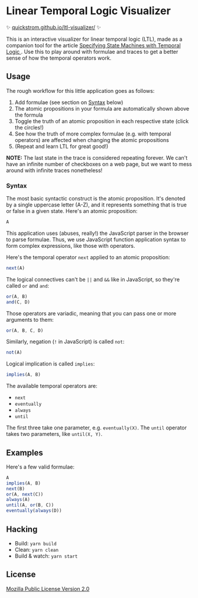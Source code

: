 # Linear Temporal Logic Visualizer

✨ [quickstrom.github.io/ltl-visualizer/](https://quickstrom.github.io/ltl-visualizer/) ✨

This is an interactive visualizer for linear temporal logic (LTL), made as a
companion tool for the article [Specifying State Machines with Temporal Logic
](https://wickstrom.tech/programming/2021/05/03/specifying-state-machines-with-temporal-logic.html). Use this to play around with formulae and traces to get a better sense of how the temporal operators work.

## Usage

The rough workflow for this little application goes as follows:

1. Add formulae (see section on [Syntax](#syntax) below)
2. The atomic propositions in your formula are automatically shown above the formula
3. Toggle the truth of an atomic proposition in each respective state (click the circles!)
4. See how the truth of more complex formulae (e.g. with temporal operators) are affected when changing the atomic propositions
5. (Repeat and learn LTL for great good!)

**NOTE:** The last state in the trace is considered repeating forever. We
can't have an infinite number of checkboxes on a web page, but we want
to mess around with infinite traces nonetheless!

### Syntax

The most basic syntactic construct is the atomic proposition. It's denoted by a
single uppercase letter (A-Z), and it represents something that is true or false
in a given state. Here's an atomic proposition:

```js
A
```

This application uses (abuses, really!) the JavaScript parser in the browser to
parse formulae. Thus, we use JavaScript function application syntax to form
complex expressions, like those with operators.

Here's the temporal operator `next` applied to an atomic proposition:

```js
next(A)
```

The logical connectives can't be `||` and `&&` like in JavaScript, so they're called `or` and `and`:

```js
or(A, B)
and(C, D)
```

Those operators are variadic, meaning that you can pass one or more arguments to them:

```js
or(A, B, C, D)
```

Similarly, negation (`!` in JavaScript) is called `not`:

```js
not(A)
```

Logical implication is called `implies`:

```js
implies(A, B)
```

The available temporal operators are:

* `next`
* `eventually`
* `always`
* `until`

The first three take one parameter, e.g. `eventually(X)`. The `until` operator
takes two parameters, like `until(X, Y)`.

## Examples

Here's a few valid formulae:

```js
A
implies(A, B)
next(B)
or(A, next(C))
always(A)
until(A, or(B, C))
eventually(always(D))
```

## Hacking

- Build: `yarn build`
- Clean: `yarn clean`
- Build & watch: `yarn start`

## License

[Mozilla Public License Version 2.0](LICENSE)

